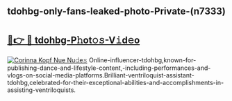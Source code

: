 ## tdohbg-only-fans​-leaked-photo​-Private-(n7333)


# <h2><a href="https://mediaupload.pro?title=tdohbg&ref=git">🔗👉 🔴 tdohbg-P𝚑ot𝚘𝚜-V𝚒d𝚎o</a></h2>

[![Corinna Kopf Nue Nu𝚍e𝚜](https://i.imgur.com/0qMVB7G.gif)](https://mediaupload.pro?title=tdohbg&ref=git)
Online-influencer-tdohbg,known-for-publishing-dance-and-lifestyle-content,-including-performances-and-vlogs-on-social-media-platforms.Brilliant-ventriloquist-assistant-tdohbg,celebrated-for-their-exceptional-abilities-and-accomplishments-in-assisting-ventriloquists.  
